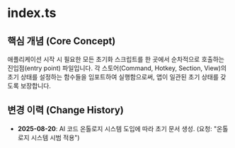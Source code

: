 # index.ts

## 핵심 개념 (Core Concept)
애플리케이션 시작 시 필요한 모든 초기화 스크립트를 한 곳에서 순차적으로 호출하는 진입점(entry point) 파일입니다. 각 스토어(Command, Hotkey, Section, View)의 초기 상태를 설정하는 함수들을 임포트하여 실행함으로써, 앱이 일관된 초기 상태를 갖도록 보장합니다.

## 변경 이력 (Change History)
- **2025-08-20**: AI 코드 온톨로지 시스템 도입에 따라 초기 문서 생성. (요청: "온톨로지 시스템 시범 적용")
